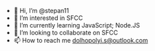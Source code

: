 - 👋 Hi, I’m @stepan11
- 👀 I’m interested in SFCC
- 🌱 I’m currently learning JavaScript; Node.JS
- 💞️ I’m looking to collaborate on SFCC
- 📫 How to reach me dolhopolyi.s@outlook.com

<!---
stepan11/stepan11 is a ✨ special ✨ repository because its `README.md` (this file) appears on your GitHub profile.
You can click the Preview link to take a look at your changes.
--->
